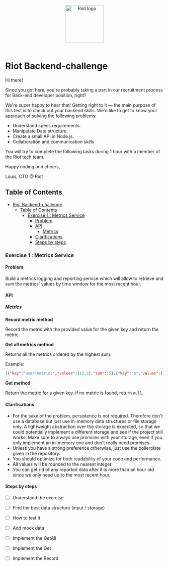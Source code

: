 <p align="center">
  <img alt="Riot logo" width="120" src="https://uploads-ssl.webflow.com/6278dd61c2d8953dae931fbd/6278dd61c2d8956b07932038_logo-purple%25201-p-500.png" />
  <br>
  <br>
</p>

# Riot Backend-challenge

Hi there!

Since you got here, you're probably taking a part in our recruitment process for Back-end developer position, right?

We're super happy to hear that! Getting right to it — the main purpose of this test is to check out your backend skills. We'd like to get to know your approach of solving the following problems:

- Understand specs requirements.
- Manipulate Data structure.
- Create a small API in Node.js.
- Collaboration and communication skills

You will try to complete the following tasks during 1 hour with a member of the Riot tech team.

Happy coding and cheers,

Louis, CTO @ Riot

## Table of Contents

- [Riot Backend-challenge](#riot-backend-challenge)
  - [Table of Contents](#table-of-contents)
    - [Exercise 1 : Metrics Service](#exercise-1--metrics-service)
      - [Problem](#problem)
      - [API](#api)
        - [Metrics](#metrics)
      - [Clarifications](#clarifications)
      - [Steps by steps](#steps-by-steps)

### Exercise 1 : Metrics Service

#### Problem

Build a metrics logging and reporting service which will allow to retrieve and sum the metrics' values by time window for the most recent hour.

#### API

##### Metrics

**Record metric method**

Record the metric with the provided value for the given key and return the metric.

**Get all metrics method**

Returns all the metrics ordered by the highest sum.

Example:
```json
[{"key":"user-metrics","values":[12,3],"sum":15},{"key":"a","values":[3,7,2],"sum":12}]
```

**Get method**

Return the metric for a given key. if no metric is found, return `null`.

#### Clarifications

- For the sake of the problem, persistence is not required. Therefore don't use a database but just use in-memory data structures or file storage only. A lightweight abstraction over the storage is expected, so that we could potentially implement a different storage and see if the project still works. Make sure to always use promises with your storage, even if you only implement an in-memory one and don't really need promises.
- Unless you have a strong preference otherwise, just use the boilerplate given in the repository.
- You should optimize for both readability of your code and performance.
- All values will be rounded to the nearest integer.
- You can get rid of any reported data after it is more than an hour old since we only need up to the most recent hour.

#### Steps by steps

- [ ] Understand the exercise
- [ ] Find the best data structure (input / storage)
- [ ] How to test it
- [ ] Add mock data
- [ ] Implement the GetAll
- [ ] Implement the Get
- [ ] Implement the Record

